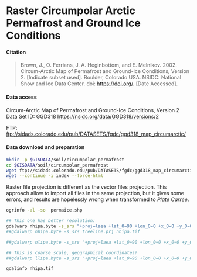 # Raster Circumpolar Arctic Permafrost and Ground Ice Conditions

#### Citation
> Brown, J., O. Ferrians, J. A. Heginbottom, and E. Melnikov. 2002. Circum-Arctic Map of Permafrost and Ground-Ice Conditions, Version 2. [Indicate subset used]. Boulder, Colorado USA. NSIDC: National Snow and Ice Data Center. doi: https://doi.org/. [Date Accessed].


#### Data access

Circum-Arctic Map of Permafrost and Ground-Ice Conditions, Version 2
Data Set ID: GGD318
https://nsidc.org/data/GGD318/versions/2

FTP: ftp://sidads.colorado.edu/pub/DATASETS/fgdc/ggd318_map_circumarctic/

#### Data download and preparation


```sh
mkdir -p $GISDATA/soil/circumpolar_permafrost
cd $GISDATA/soil/circumpolar_permafrost
wget ftp://sidads.colorado.edu/pub/DATASETS/fgdc/ggd318_map_circumarctic/ -O index
wget --continue -i index --force-html

```

Raster file projection is different as the vector files projection. This approach allow to import all files in the same projection, but it gives some errors, and results are hopelessly wrong when transformed to *Plate Carrée*.

```sh
ogrinfo -al -so  permaice.shp

## This one has better resolution:
gdalwarp nhipa.byte -s_srs "+proj=laea +lat_0=90 +lon_0=0 +x_0=0 +y_0=0 +a=6371228.00000 +b=6371228.000 +units=m +no_defs" -t_srs treeline.prj nhipa.tif
##gdalwarp nhipa.byte -s_srs treeline.prj nhipa.tif

##gdalwarp nlipa.byte -s_srs "+proj=laea +lat_0=90 +lon_0=0 +x_0=0 +y_0=0 +a=6371228.00000 +b=6371228.000 +units=m +no_defs" -t_srs treeline.prj nlipa.tif

## This is coarse scale, geographical coordinates?
##gdalwarp llipa.byte -s_srs "+proj=laea +lat_0=90 +lon_0=0 +x_0=0 +y_0=0 +a=6371228.00000 +b=6371228.000 +units=m +no_defs" -t_srs treeline.prj llipa.tif

gdalinfo nhipa.tif

```
